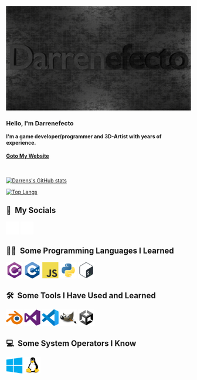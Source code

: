 <img src="./darrenefecto-2.png">
<h3>Hello, I'm Darrenefecto</h3>
<b>I'm a game developer/programmer and 3D-Artist with years of experience.</b>
<h4><a href="https://darrenefecto.github.io/">Goto My Website</a></h4><br>

[![Darrens's GitHub stats](https://github-readme-stats.vercel.app/api?username=darrenefecto&show_icons=true&layout=compact&theme=dark)](https://github.com/darrenefecto)

[![Top Langs](https://github-readme-stats.vercel.app/api/top-langs/?username=darrenefecto&layout=compact&theme=dark)](https://github.com/darrenefecto)

<h2> 📡 &nbsp;My Socials</h2>
<p align="left">
  <a href="https://instagram.com/darrenefecto"><img src="https://github.com/darrenefecto/darrenefecto.github.io/blob/master/images/icons/instagram.webp" alt="instagram" width="35" height="35"/></a>
  <a href="https://youtube.com/@darrenefecto"><img src="https://github.com/darrenefecto/darrenefecto.github.io/blob/master/images/icons/youtube.webp" alt="youtube" width="35" height="35"/></a>
</p>

<h2> 👨‍💻 &nbsp;Some Programming Languages I Learned</h2>
<p align="left">
  <img src="https://github.com/devicons/devicon/blob/v2.15.1/icons/csharp/csharp-original.svg" alt="c#" width="45" height="45"/>
  <img src="https://github.com/devicons/devicon/blob/v2.15.1/icons/cplusplus/cplusplus-original.svg" alt="c++" width="45" height="45"/>
  <img src="https://github.com/devicons/devicon/blob/v2.15.1/icons/javascript/javascript-original.svg" alt="javaScript" width="45" height="45"/>
  <img src="https://github.com/devicons/devicon/blob/v2.15.1/icons/python/python-original.svg" alt="python" width="45" height="45"/>
  <img src="https://github.com/devicons/devicon/blob/v2.15.1/icons/bash/bash-original.svg" alt="bash" width="45" height="45"/>
</p>

<h2> 🛠 &nbsp;Some Tools I Have Used and Learned</h2>
<p align="left">
  <img src="https://github.com/devicons/devicon/blob/v2.15.1/icons/blender/blender-original.svg" alt="blender" width="45" height="45"/>
  <img src="https://github.com/devicons/devicon/blob/v2.15.1/icons/visualstudio/visualstudio-plain.svg" alt="visual-studio" width="45" height="45"/>
  <img src="https://github.com/devicons/devicon/blob/v2.15.1/icons/vscode/vscode-original.svg" alt="vscode" width="45" height="45"/>
  <img src="https://github.com/devicons/devicon/blob/v2.15.1/icons/gimp/gimp-original.svg" alt="gimp" width="45" height="45"/>
  <img src="https://github.com/devicons/devicon/blob/v2.15.1/icons/unity/unity-original.svg" alt="unity" width="45" height="45"/>
</p>

<h2> 💻 &nbsp;Some System Operators I Know</h2>
<p align="left">
  <img src="https://github.com/devicons/devicon/blob/v2.15.1/icons/windows8/windows8-original.svg" alt="windows8" width="45" height="45"/>
  <img src="https://github.com/devicons/devicon/blob/v2.15.1/icons/linux/linux-original.svg" alt="linux" width="45" height="45"/>
</p>
